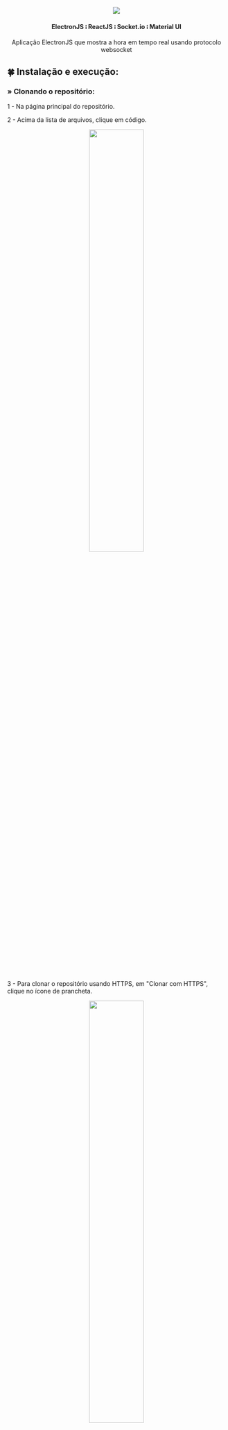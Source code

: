 <p align="center">
    <img src="https://github.com/4lex-passos/Electron-with-ReactJs-Clock/blob/master/public/README-HEADER-TEMPLATE-2000x614.png" />
</p>

<h4 align="center">
    ElectronJS ᎒ ReactJS ᎒ Socket.io ᎒ Material UI
</h4>

<p align="center">Aplicação ElectronJS que mostra a hora em tempo real usando protocolo websocket</p>

## 🍀 Instalação e execução:

### » Clonando o repositório:

1 - Na página principal do repositório.

2 - Acima da lista de arquivos, clique em código.

<p align="center">
    <img width ="50%" src="https://docs.github.com/assets/images/help/repository/code-button.png" />
</p>

3 - Para clonar o repositório usando HTTPS, em "Clonar com HTTPS", clique no ícone de prancheta.

<p align="center">
    <img width ="50%" src="https://docs.github.com/assets/images/help/repository/https-url-clone.png" />
</p>

4 - Abra Git Bash.

5 - Altere o diretório de trabalho atual para o local em que deseja ter o diretório clonado.

6 - Digite git clone (clonar git) e cole a URL deste repositório:

```sh
$ git clone https://github.com/4lex-passos/Electron-with-ReactJs-Clock.git
```

7 - Pressione Enter para criar seu clone local.

8 - Abra o projeto no VsCode.

### » Instalando as dependências:

```sh
npm install
```

### » Iniciando o app:

no primeiro terminal:
```sh
npm run build
```
em outro terminal:
```sh
npm start
```
